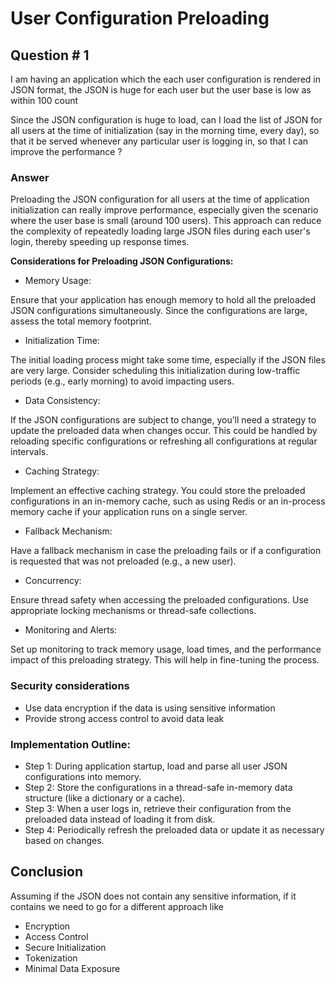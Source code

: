 # User Configuration Preloading

## Question # 1

I am having an application which the each user configuration is rendered in JSON format, the JSON is huge for each user but the user base is low as within 100 count 

Since the JSON configuration is huge to load, can I load the list of JSON for all users at the time of initialization (say in the morning time, every day), so that it be served whenever any particular user is logging in, so that I can improve the performance ?

### Answer

Preloading the JSON configuration for all users at the time of application initialization can really improve performance, especially given the scenario where the user base is small (around 100 users). This approach can reduce the complexity of repeatedly loading large JSON files during each user's login, thereby speeding up response times.

**Considerations for Preloading JSON Configurations:**

- Memory Usage:

Ensure that your application has enough memory to hold all the preloaded JSON configurations simultaneously. Since the configurations are large, assess the total memory footprint.

- Initialization Time:

The initial loading process might take some time, especially if the JSON files are very large. Consider scheduling this initialization during low-traffic periods (e.g., early morning) to avoid impacting users.

- Data Consistency:

If the JSON configurations are subject to change, you’ll need a strategy to update the preloaded data when changes occur. This could be handled by reloading specific configurations or refreshing all configurations at regular intervals.

- Caching Strategy:

Implement an effective caching strategy. You could store the preloaded configurations in an in-memory cache, such as using Redis or an in-process memory cache if your application runs on a single server.

- Fallback Mechanism:

Have a fallback mechanism in case the preloading fails or if a configuration is requested that was not preloaded (e.g., a new user).

- Concurrency:

Ensure thread safety when accessing the preloaded configurations. Use appropriate locking mechanisms or thread-safe collections.

- Monitoring and Alerts:

Set up monitoring to track memory usage, load times, and the performance impact of this preloading strategy. This will help in fine-tuning the process.

### Security considerations

- Use data encryption if the data is using sensitive information 
- Provide strong access control to avoid data leak

### Implementation Outline:

- Step 1: During application startup, load and parse all user JSON configurations into memory.
- Step 2: Store the configurations in a thread-safe in-memory data structure (like a dictionary or a cache).
- Step 3: When a user logs in, retrieve their configuration from the preloaded data instead of loading it from disk.
- Step 4: Periodically refresh the preloaded data or update it as necessary based on changes.

## Conclusion

Assuming if the JSON does not contain any sensitive information, if it contains we need to go for a different approach like 

- Encryption
- Access Control
- Secure Initialization
- Tokenization
- Minimal Data Exposure
